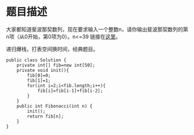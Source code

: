 # 题目描述
大家都知道斐波那契数列，现在要求输入一个整数n，请你输出斐波那契数列的第n项（从0开始，第0项为0）。n<=39 链接在[这里](https://www.nowcoder.com/practice/c6c7742f5ba7442aada113136ddea0c3?tpId=13&tqId=11160&tPage=1&rp=1&ru=/ta/coding-interviews&qru=/ta/coding-interviews/question-ranking)。

递归爆栈，打表空间换时间，经典题目。
```
public class Solution {
    private int[] fib=new int[50];
    private void init(){
        fib[0]=0;
        fib[1]=1;
        for(int i=2;i<fib.length;i++){
            fib[i]=fib[i-1]+fib[i-2];
        }
    }
    public int Fibonacci(int n) {
        init();
        return fib[n];
    }
}
```
